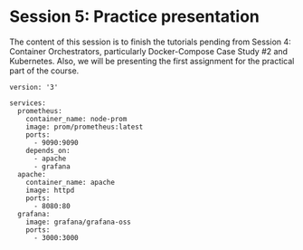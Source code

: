 <!-- vscode-markdown-toc-config
	numbering=true
	autoSave=true
	/vscode-markdown-toc-config -->

# Session 5:  Practice presentation

The content of this session is to finish the tutorials pending from Session 4: Container Orchestrators, particularly Docker-Compose Case Study #2 and Kubernetes. Also, we will be presenting the first assignment for the practical part of the course.  

```
version: '3'

services:
  prometheus:
    container_name: node-prom
    image: prom/prometheus:latest
    ports:
      - 9090:9090
    depends_on:
      - apache
      - grafana
  apache:
    container_name: apache
    image: httpd
    ports:
      - 8080:80
  grafana:
    image: grafana/grafana-oss
    ports:
      - 3000:3000

```



